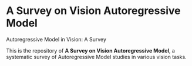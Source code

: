 # A Survey on Vision Autoregressive Model
Autoregressive Model in Vision: A Survey

This is the repository of **A Survey on Vision Autoregressive Model**, a systematic survey of Autoregressive Model studies in various vision tasks.
